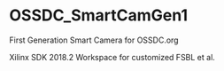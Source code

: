 # OSSDC_SmartCamGen1
First Generation Smart Camera for OSSDC.org

Xilinx SDK 2018.2 Workspace for customized FSBL et al.
